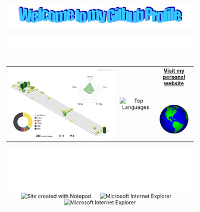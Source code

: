 <!-- "Hero" Header -->
<div align="center">
  <img src="images/welcome.png?raw=true" style="max-width: 100%;" alt="Welcome to my Github Profile" />
  <br />
  <br />
  <img height="50" alt="My Name is Erdem and I like Python" src="images/personal_note.svg" />
  <br />
  <br />
</div>



<!-- Combined 3D Contributions and Top Languages Stats -->
<table width="100%" align="center">
  <tr>
    <td align="center">
      <img src="./profile-3d-contrib/profile-green-animate.svg" alt="3D Contributions">
    </td>
    <td align="center">
      <img src="https://github-readme-stats.vercel.app/api/top-langs/?username=erdemonal11&langs_count=10" alt="Top Languages">
    </td>
    <td align="center">
      <a href="https://erdemonal.vercel.app/">
        <strong>Visit my personal website</strong>
        <br />
        <br />
        <br />
        <p>
          <img alt="Globe" height="80" src="images/globe.gif">
        </p>
      </a>
    </td>
  </tr>
</table>

<!-- Footer -->
<div align="center">
  <img height="120" alt="Thanks for visiting me" width="100%" src="images/marquee.svg" />
  <br />
  <img src="https://raw.githubusercontent.com/BrunnerLivio/brunnerlivio/master/images/notepad.gif" alt="Site created with Notepad" height="30" />
  <span>&nbsp;&nbsp;&nbsp;&nbsp;</span>
  <img src="https://raw.githubusercontent.com/BrunnerLivio/brunnerlivio/master/images/ie_logo.gif" alt="Microsoft Internet Explorer" />
  <span>&nbsp;&nbsp;&nbsp;&nbsp;</span>
  <img src="https://raw.githubusercontent.com/BrunnerLivio/brunnerlivio/master/images/noframes.gif" alt="Microsoft Internet Explorer" />
</div>
